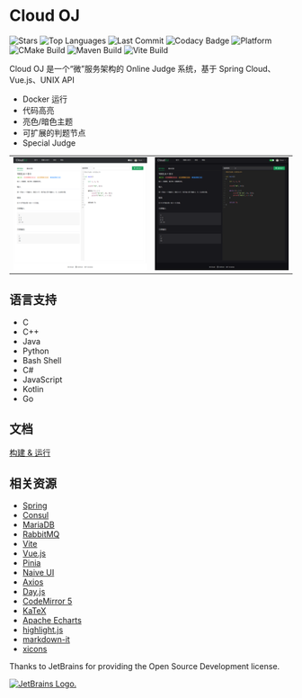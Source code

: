 # Cloud OJ

![Stars](https://img.shields.io/github/stars/ifyun/Cloud-OJ?logo=github&style=flat)
![Top Languages](https://img.shields.io/github/languages/top/ifyun/Cloud-OJ?logo=github)
![Last Commit](https://img.shields.io/github/last-commit/ifyun/Cloud-OJ?logo=github)
![Codacy Badge](https://img.shields.io/codacy/grade/3fb7e4c059c5431799b8863218750095?logo=codacy)
![Platform](https://img.shields.io/badge/platform-linux--64-blueviolet?logo=linux&logoColor=white)
![CMake Build](https://img.shields.io/github/actions/workflow/status/ifyun/Cloud-OJ/cmake.yml?label=cmake%20build&logo=cmake&logoColor=blue)
![Maven Build](https://img.shields.io/github/actions/workflow/status/ifyun/Cloud-OJ/maven.yml?label=maven%20build&logo=apache-maven&logoColor=red)
![Vite Build](https://img.shields.io/github/actions/workflow/status/ifyun/Cloud-OJ/node.js.yml?label=vite%20build&logo=vite)

Cloud OJ 是一个“微”服务架构的 Online Judge 系统，基于 Spring Cloud、Vue.js、UNIX API

- Docker 运行
- 代码高亮
- 亮色/暗色主题
- 可扩展的判题节点
- Special Judge

<table>
<tr>
  <td><img src="./.assets/light.png" alt="light"></td>
  <td><img src="./.assets/dark.png" alt="dark"></td>
</tr>
</table>

## 语言支持

- C
- C++
- Java
- Python
- Bash Shell
- C#
- JavaScript
- Kotlin
- Go

## 文档

[构建 & 运行](MANNUL.md)

## 相关资源

- [Spring](https://spring.io/)
- [Consul](https://www.consul.io/)
- [MariaDB](https://mariadb.org/)
- [RabbitMQ](https://www.rabbitmq.com/)
- [Vite](https://vitejs.dev/)
- [Vue.js](https://vuejs.org/)
- [Pinia](https://pinia.vuejs.org/)
- [Naive UI](https://naiveui.com/)
- [Axios](https://github.com/axios/axios)
- [Day.js](https://day.js.org/)
- [CodeMirror 5](https://codemirror.net/5/)
- [KaTeX](https://katex.org/)
- [Apache Echarts](https://echarts.apache.org/)
- [highlight.js](https://highlightjs.org/)
- [markdown-it](https://github.com/markdown-it/)
- [xicons](https://www.xicons.org/)

Thanks to JetBrains for providing the Open Source Development license.

<a href="https://www.jetbrains.com/">
<img src="https://resources.jetbrains.com/storage/products/company/brand/logos/jb_square.svg" alt="JetBrains Logo.">
</a>
